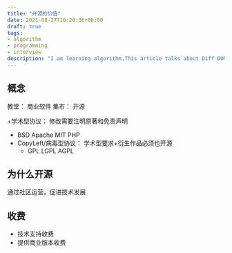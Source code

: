 ```yaml
---
title: "开源的价值"
date: 2021-08-27T10:20:36+08:00
draft: true
tags:
- algorithm
- programming
- interview
description: "I am learning algorithm.This article talks about Diff DOM algorithm."
---
```


## 概念

教堂： 商业软件
集市： 开源

+学术型协议： 修改需要注明原著和免责声明
  + BSD Apache MIT PHP
+ CopyLeft/病毒型协议： 学术型要求+衍生作品必须也开源
  + GPL LGPL AGPL
  


## 为什么开源

通过社区运营，促进技术发展


## 收费

+ 技术支持收费
+ 提供商业版本收费




